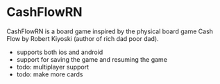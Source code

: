# CashFlowRN

CashFlowRN is a board game inspired by the physical board game Cash Flow by Robert Kiyoski (author of rich dad poor dad).
* supports both ios and android
* support for saving the game and resuming the game
* todo: multiplayer support
* todo: make more cards
